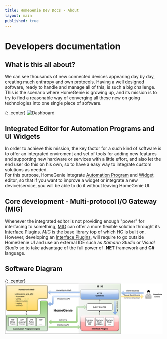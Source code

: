 ```yaml
---
title: HomeGenie Dev Docs - About
layout: main
published: true
---
```


# Developers documentation

## What is this all about?

We can see thousands of new connected devices appearing day by day, creating much enthropy and own protocols.
Having a well designed software, ready to handle and manage all of this, is such a big challenge.
This is the scenario where HomeGenie is growing up, and its mission is to try to find a reasonable way of converging all these new on going technologies into one single piece of software.

{: .center}
![Dashboard]({{site.baseurl}}/images/docs/dashboard_page_01.png)

## Integrated Editor for Automation Programs and UI Widgets

In order to achieve this mission, the key factor for a such kind of software is to offer an integrated enviroment and set of tools for adding new features and supporting new hardware or services with a little effort, and also let the end user do this on his own, so to have a easy way to integrate custom solutions as needed.<br/>
For this purpose, HomeGenie integrate [Automation Program](programs.html) and [Widget](widgets.html) editor, so that if you want to improve a widget or integrate a new device/service, you will be able to do it without leaving HomeGenie UI.

## Core development - Multi-protocol I/O Gateway (MIG)

Whenever the integrated editor is not providing enough "power" for interfacing to something, [MIG](https://github.com/genielabs/mig-service-dotnet) can offer a more flexible solution throught its [Interface Plugins](https://github.com/genielabs/mig-service-dotnet). *MIG* is the base library top of which HG is built on. However, developing an [Interface Plugins](https://github.com/genielabs/mig-service-dotnet), will require to go outside HomeGenie UI and use an external IDE such as *Xamarin Studio* or *Visual Studio* so to take advantage of the full power of **.NET** framework and **C#** language.


## Software Diagram

{: .center}
<img src="https://raw.githubusercontent.com/genielabs/HomeGenie/master/HomeGenie_Diagram.png" />
